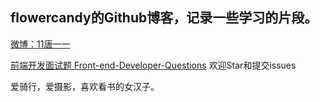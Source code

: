 ## flowercandy的Github博客，记录一些学习的片段。

[微博：11唐一一](http://weibo.com/920802999 "11唐一一的微博")

[前端开发面试题 Front-end-Developer-Questions](https://github.com/flowercandy/My-blog/tree/master/Front-end-Developer-Questions "最新前端开发面试题") 欢迎Star和提交issues

爱骑行，爱摄影，喜欢看书的女汉子。 
